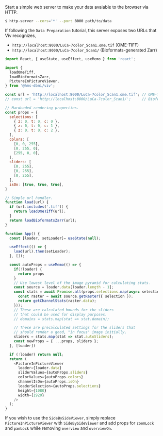 Start a simple web server to make your data avaiable to the browser via HTTP.

```bash
$ http-server --cors='*' --port 8000 path/to/data
```

If following the `Data Preparation` tutorial, this server exposes two URLs that Viv
recognizes,

- `http://localhost:8000/LuCa-7color_Scan1.ome.tif` (OME-TIFF)
- `http://localhost:8000/LuCa-7color_Scan1/` (Bioformats-generated Zarr)


```javascript
import React, { useState, useEffect, useMemo } from 'react';

import {
  loadOmeTiff,
  loadBioformatsZarr,
  PictureInPictureViewer,
} from '@hms-dbmi/viv';

const url = 'http://localhost:8000/LuCa-7color_Scan1.ome.tif'; // OME-TIFF
// const url = 'http://localhost:8000/LuCa-7color_Scan1/';     // Bioformats-Zarr

// Hardcoded rendering properties.
const props = {
  selections: [
    { z: 0, t: 0, c: 0 },
    { z: 0, t: 0, c: 1 },
    { z: 0, t: 0, c: 2 },
  ],
  colors: [
    [0, 0, 255],
    [0, 255, 0],
    [255, 0, 0],
  ],
  sliders: [
    [0, 255],
    [0, 255],
    [0, 255],
  ],
  isOn: [true, true, true],
}

// Simple url handler.
function load(url) {
  if (url.includes('.tif')) {
    return loadOmeTiff(url);
  }
  return loadBioformatsZarr(url);
}

function App() {
  const [loader, setLoader]= useState(null);

  useEffect(() => {
    load(url).then(setLoader);
  }, []);

  const autoProps = useMemo(() => {
    if(!loader) {
      return props
    }
    // Use lowest level of the image pyramid for calculating stats.
    const source = loader.data[loader.length - 1];
    const stats = await Promise.all(props.selections.map(async selection => {
      const raster = await source.getRaster({ selection });
      return getChannelStats(raster.data);
    }));
    // These are calculated bounds for the sliders
    // that could be used for display purposes.
    // domains = stats.map(stat => stat.domain);

    // These are precalculated settings for the sliders that
    // should render a good, "in focus" image initially.
    sliders = stats.map(stat => stat.autoSliders);
    const newProps = { ...props, sliders };
  }, [loader])

  if (!loader) return null;
  return (
    <PictureInPictureViewer
      loader={loader.data}
      sliderValues={autoProps.sliders}
      colorValues={autoProps.colors}
      channelIsOn={autoProps.isOn}
      loaderSelection={autoProps.selections}
      height={1080}
      width={1920}
    />
  );
}
```

If you wish to use the `SideBySideViewer`, simply replace `PictureInPictureViewer` with `SideBySideViewer` and add props for `zoomLock` and `panLock` while removing `overview` and `overviewOn`.
